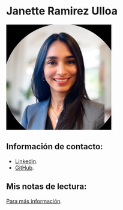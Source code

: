 # Janette Ramirez Ulloa
<img src="imagen.jpg" alt="Mi imagen" width="280" height="280">


## Información de contacto:
- [Linkedin](https://www.linkedin.com/in/janette-ramirez-ulloa-transformacion-digital/).
- [GitHub](https://github.com/Janette-Ramirez-Ulloa).

## Mis notas de lectura:
[Para más información](https://janette-ramirez-ulloa.github.io/mindset/).

